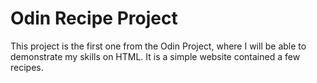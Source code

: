 # Odin Recipe Project

This project is the first one from the Odin Project, where I will be able to demonstrate my skills on HTML.
It is a simple website contained a few recipes.
